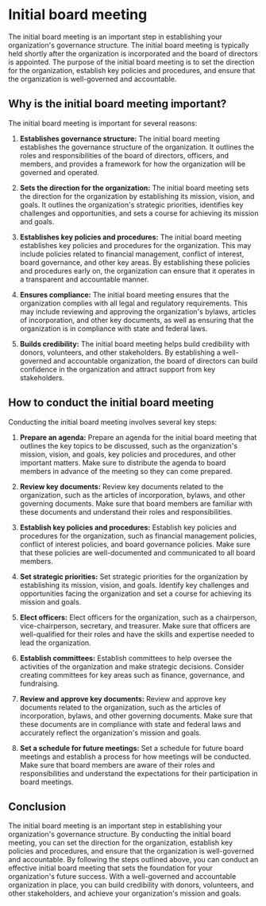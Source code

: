 # Initial board meeting

The initial board meeting is an important step in establishing your organization's governance structure. The initial board meeting is typically held shortly after the organization is incorporated and the board of directors is appointed. The purpose of the initial board meeting is to set the direction for the organization, establish key policies and procedures, and ensure that the organization is well-governed and accountable.

## Why is the initial board meeting important?

The initial board meeting is important for several reasons:

1. **Establishes governance structure:** The initial board meeting establishes the governance structure of the organization. It outlines the roles and responsibilities of the board of directors, officers, and members, and provides a framework for how the organization will be governed and operated.

2. **Sets the direction for the organization:** The initial board meeting sets the direction for the organization by establishing its mission, vision, and goals. It outlines the organization's strategic priorities, identifies key challenges and opportunities, and sets a course for achieving its mission and goals.

3. **Establishes key policies and procedures:** The initial board meeting establishes key policies and procedures for the organization. This may include policies related to financial management, conflict of interest, board governance, and other key areas. By establishing these policies and procedures early on, the organization can ensure that it operates in a transparent and accountable manner.

4. **Ensures compliance:** The initial board meeting ensures that the organization complies with all legal and regulatory requirements. This may include reviewing and approving the organization's bylaws, articles of incorporation, and other key documents, as well as ensuring that the organization is in compliance with state and federal laws.

5. **Builds credibility:** The initial board meeting helps build credibility with donors, volunteers, and other stakeholders. By establishing a well-governed and accountable organization, the board of directors can build confidence in the organization and attract support from key stakeholders.

## How to conduct the initial board meeting

Conducting the initial board meeting involves several key steps:

1. **Prepare an agenda:** Prepare an agenda for the initial board meeting that outlines the key topics to be discussed, such as the organization's mission, vision, and goals, key policies and procedures, and other important matters. Make sure to distribute the agenda to board members in advance of the meeting so they can come prepared.

2. **Review key documents:** Review key documents related to the organization, such as the articles of incorporation, bylaws, and other governing documents. Make sure that board members are familiar with these documents and understand their roles and responsibilities.

3. **Establish key policies and procedures:** Establish key policies and procedures for the organization, such as financial management policies, conflict of interest policies, and board governance policies. Make sure that these policies are well-documented and communicated to all board members.

4. **Set strategic priorities:** Set strategic priorities for the organization by establishing its mission, vision, and goals. Identify key challenges and opportunities facing the organization and set a course for achieving its mission and goals.

5. **Elect officers:** Elect officers for the organization, such as a chairperson, vice-chairperson, secretary, and treasurer. Make sure that officers are well-qualified for their roles and have the skills and expertise needed to lead the organization.

6. **Establish committees:** Establish committees to help oversee the activities of the organization and make strategic decisions. Consider creating committees for key areas such as finance, governance, and fundraising.

7. **Review and approve key documents:** Review and approve key documents related to the organization, such as the articles of incorporation, bylaws, and other governing documents. Make sure that these documents are in compliance with state and federal laws and accurately reflect the organization's mission and goals.

8. **Set a schedule for future meetings:** Set a schedule for future board meetings and establish a process for how meetings will be conducted. Make sure that board members are aware of their roles and responsibilities and understand the expectations for their participation in board meetings.

## Conclusion

The initial board meeting is an important step in establishing your organization's governance structure. By conducting the initial board meeting, you can set the direction for the organization, establish key policies and procedures, and ensure that the organization is well-governed and accountable. By following the steps outlined above, you can conduct an effective initial board meeting that sets the foundation for your organization's future success. With a well-governed and accountable organization in place, you can build credibility with donors, volunteers, and other stakeholders, and achieve your organization's mission and goals.
